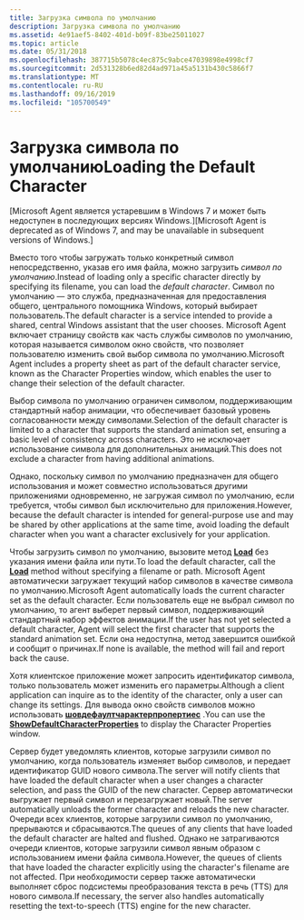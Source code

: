```yaml
---
title: Загрузка символа по умолчанию
description: Загрузка символа по умолчанию
ms.assetid: 4e91aef5-8402-401d-b09f-83be25011027
ms.topic: article
ms.date: 05/31/2018
ms.openlocfilehash: 387715b5078c4ec875c9abce47039898e4998cf7
ms.sourcegitcommit: 2d531328b6ed82d4ad971a45a5131b430c5866f7
ms.translationtype: MT
ms.contentlocale: ru-RU
ms.lasthandoff: 09/16/2019
ms.locfileid: "105700549"
---
```

# <a name="loading-the-default-character"></a><span data-ttu-id="fabe0-103">Загрузка символа по умолчанию</span><span class="sxs-lookup"><span data-stu-id="fabe0-103">Loading the Default Character</span></span>

<span data-ttu-id="fabe0-104">\[Microsoft Agent является устаревшим в Windows 7 и может быть недоступен в последующих версиях Windows.\]</span><span class="sxs-lookup"><span data-stu-id="fabe0-104">\[Microsoft Agent is deprecated as of Windows 7, and may be unavailable in subsequent versions of Windows.\]</span></span>

<span data-ttu-id="fabe0-105">Вместо того чтобы загружать только конкретный символ непосредственно, указав его имя файла, можно загрузить *символ по умолчанию*.</span><span class="sxs-lookup"><span data-stu-id="fabe0-105">Instead of loading only a specific character directly by specifying its filename, you can load the *default character*.</span></span> <span data-ttu-id="fabe0-106">Символ по умолчанию — это служба, предназначенная для предоставления общего, центрального помощника Windows, который выбирает пользователь.</span><span class="sxs-lookup"><span data-stu-id="fabe0-106">The default character is a service intended to provide a shared, central Windows assistant that the user chooses.</span></span> <span data-ttu-id="fabe0-107">Microsoft Agent включает страницу свойств как часть службы символов по умолчанию, которая называется символом окно свойств, что позволяет пользователю изменить свой выбор символа по умолчанию.</span><span class="sxs-lookup"><span data-stu-id="fabe0-107">Microsoft Agent includes a property sheet as part of the default character service, known as the Character Properties window, which enables the user to change their selection of the default character.</span></span>

<span data-ttu-id="fabe0-108">Выбор символа по умолчанию ограничен символом, поддерживающим стандартный набор анимации, что обеспечивает базовый уровень согласованности между символами.</span><span class="sxs-lookup"><span data-stu-id="fabe0-108">Selection of the default character is limited to a character that supports the standard animation set, ensuring a basic level of consistency across characters.</span></span> <span data-ttu-id="fabe0-109">Это не исключает использование символа для дополнительных анимаций.</span><span class="sxs-lookup"><span data-stu-id="fabe0-109">This does not exclude a character from having additional animations.</span></span>

<span data-ttu-id="fabe0-110">Однако, поскольку символ по умолчанию предназначен для общего использования и может совместно использоваться другими приложениями одновременно, не загружая символ по умолчанию, если требуется, чтобы символ был исключительно для приложения.</span><span class="sxs-lookup"><span data-stu-id="fabe0-110">However, because the default character is intended for general-purpose use and may be shared by other applications at the same time, avoid loading the default character when you want a character exclusively for your application.</span></span>

<span data-ttu-id="fabe0-111">Чтобы загрузить символ по умолчанию, вызовите метод [**Load**](load-method.md) без указания имени файла или пути.</span><span class="sxs-lookup"><span data-stu-id="fabe0-111">To load the default character, call the [**Load**](load-method.md) method without specifying a filename or path.</span></span> <span data-ttu-id="fabe0-112">Microsoft Agent автоматически загружает текущий набор символов в качестве символа по умолчанию.</span><span class="sxs-lookup"><span data-stu-id="fabe0-112">Microsoft Agent automatically loads the current character set as the default character.</span></span> <span data-ttu-id="fabe0-113">Если пользователь еще не выбрал символ по умолчанию, то агент выберет первый символ, поддерживающий стандартный набор эффектов анимации.</span><span class="sxs-lookup"><span data-stu-id="fabe0-113">If the user has not yet selected a default character, Agent will select the first character that supports the standard animation set.</span></span> <span data-ttu-id="fabe0-114">Если она недоступна, метод завершится ошибкой и сообщит о причинах.</span><span class="sxs-lookup"><span data-stu-id="fabe0-114">If none is available, the method will fail and report back the cause.</span></span>

<span data-ttu-id="fabe0-115">Хотя клиентское приложение может запросить идентификатор символа, только пользователь может изменить его параметры.</span><span class="sxs-lookup"><span data-stu-id="fabe0-115">Although a client application can inquire as to the identity of the character, only a user can change its settings.</span></span> <span data-ttu-id="fabe0-116">Для вывода окно свойств символов можно использовать [**шовдефаултчарактерпропертиес**](showdefaultcharacterproperties-method.md) .</span><span class="sxs-lookup"><span data-stu-id="fabe0-116">You can use the [**ShowDefaultCharacterProperties**](showdefaultcharacterproperties-method.md) to display the Character Properties window.</span></span>

<span data-ttu-id="fabe0-117">Сервер будет уведомлять клиентов, которые загрузили символ по умолчанию, когда пользователь изменяет выбор символов, и передает идентификатор GUID нового символа.</span><span class="sxs-lookup"><span data-stu-id="fabe0-117">The server will notify clients that have loaded the default character when a user changes a character selection, and pass the GUID of the new character.</span></span> <span data-ttu-id="fabe0-118">Сервер автоматически выгружает первый символ и перезагружает новый.</span><span class="sxs-lookup"><span data-stu-id="fabe0-118">The server automatically unloads the former character and reloads the new character.</span></span> <span data-ttu-id="fabe0-119">Очереди всех клиентов, которые загрузили символ по умолчанию, прерываются и сбрасываются.</span><span class="sxs-lookup"><span data-stu-id="fabe0-119">The queues of any clients that have loaded the default character are halted and flushed.</span></span> <span data-ttu-id="fabe0-120">Однако не затрагиваются очереди клиентов, которые загрузили символ явным образом с использованием имени файла символа.</span><span class="sxs-lookup"><span data-stu-id="fabe0-120">However, the queues of clients that have loaded the character explicitly using the character's filename are not affected.</span></span> <span data-ttu-id="fabe0-121">При необходимости сервер также автоматически выполняет сброс подсистемы преобразования текста в речь (TTS) для нового символа.</span><span class="sxs-lookup"><span data-stu-id="fabe0-121">If necessary, the server also handles automatically resetting the text-to-speech (TTS) engine for the new character.</span></span>

 

 




